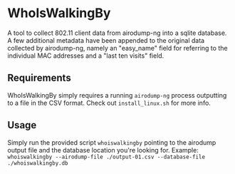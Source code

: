 # WhoIsWalkingBy
A tool to collect 802.11 client data from airodump-ng into a sqlite database. A few additional metadata have been appended to the original data collected by airodump-ng, namely an "easy_name" field for referring to the individual MAC addresses and a "last ten visits" field.

## Requirements
WhoIsWalkingBy simply requires a running `airodump-ng` process outputting to a file in the CSV format. Check out `install_linux.sh` for more info. 

## Usage
Simply run the provided script `whoiswalkingby` pointing to the airodump output file and the database location you're looking for. Example: `whoiswalkingby --airodump-file ./output-01.csv --database-file ./whoiswalkingby.db`
